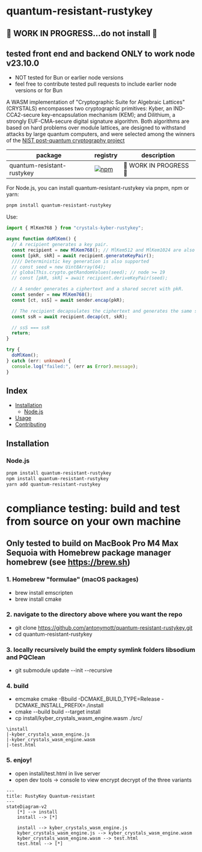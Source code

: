 # quantum-resistant-rustykey

## 🚧 WORK IN PROGRESS...do not install 🚧
## tested front end and backend ONLY to work node v23.10.0
- NOT tested for Bun or earlier node versions
- feel free to contribute tested pull requests to include earlier node versions or for Bun

A WASM implementation of "Cryptographic Suite for Algebraic Lattices" (CRYSTALS) encompasses two cryptographic primitives: Kyber, an IND-CCA2-secure key-encapsulation mechanism (KEM); and Dilithium, a strongly EUF-CMA-secure digital signature algorithm. Both algorithms are based on hard problems over module lattices, are designed to withstand attacks by large quantum computers, and were selected among the winners of the [NIST post-quantum cryptography project](https://pq-crystals.org/index.shtml)

| package           | registry                                                                                                                  | description                                                                                                                                                                                                                          |
| ----------------- | ------------------------------------------------------------------------------------------------------------------------- | ------------------------------------------------------------------------------------------------------------------------------------------------------------------------------------------------------------------------------------ |
| quantum-resistant-rustykey | [![npm](https://img.shields.io/npm/v/quantum-resistant-rustykey)](https://www.npmjs.com/package/quantum-resistant-rustykeyy) |  🚧 WORK IN PROGRESS 🚧      |


<div align="left">
For Node.js, you can install quantum-resistant-rustykey via pnpm, npm or yarn:

```sh
pnpm install quantum-resistant-rustykey
```

Use:

```typescript
import { MlKem768 } from "crystals-kyber-rustykey";

async function doMlKem() {
  // A recipient generates a key pair.
  const recipient = new MlKem768(); // MlKem512 and MlKem1024 are also available.
  const [pkR, skR] = await recipient.generateKeyPair();
  //// Deterministic key generation is also supported
  // const seed = new Uint8Array(64);
  // globalThis.crypto.getRandomValues(seed); // node >= 19
  // const [pkR, skR] = await recipient.deriveKeyPair(seed);

  // A sender generates a ciphertext and a shared secret with pkR.
  const sender = new MlKem768();
  const [ct, ssS] = await sender.encap(pkR);

  // The recipient decapsulates the ciphertext and generates the same shared secret with skR.
  const ssR = await recipient.decap(ct, skR);

  // ssS === ssR
  return;
}

try {
  doMlKem();
} catch (err: unknown) {
  console.log("failed:", (err as Error).message);
}
```

## Index

- [Installation](#installation)
  - [Node.js](#nodejs)
- [Usage](#usage)
- [Contributing](#contributing)

## Installation

### Node.js

```sh
pnpm install quantum-resistant-rustykey
npm install quantum-resistant-rustykey
yarn add quantum-resistant-rustykey
```

# compliance testing: build and test from source on your own machine

## Only tested to build on MacBook Pro M4 Max Sequoia with Homebrew package manager homebrew (see https://brew.sh)
### 1. Homebrew "formulae" (macOS packages)
- brew install emscripten
- brew install cmake

### 2. navigate to the directory above where you want the repo
- git clone https://github.com/antonymott/quantum-resistant-rustykey.git
- cd quantum-resistant-rustykey

### 3. locally recursively build the empty symlink folders libsodium and PQClean
- git submodule update --init --recursive

### 4. build
- emcmake cmake -Bbuild -DCMAKE_BUILD_TYPE=Release -DCMAKE_INSTALL_PREFIX=./install
- cmake --build build --target install
- cp install/kyber_crystals_wasm_engine.wasm ./src/

```
\install
|-kyber_crystals_wasm_engine.js
|-kyber_crystals_wasm_engine.wasm
|-test.html
```

### 5. enjoy!
- open install/test.html in live server
- open dev tools -> console to view encrypt decrypt of the three variants

```mermaid
---
title: RustyKey Quantum-resistant
---
stateDiagram-v2
    [*] --> install
    install --> [*]

    install --> kyber_crystals_wasm_engine.js
    kyber_crystals_wasm_engine.js --> kyber_crystals_wasm_engine.wasm
    kyber_crystals_wasm_engine.wasm --> test.html
    test.html --> [*]

```
